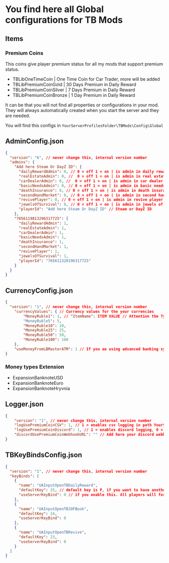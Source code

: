 # You find here all Global configurations for TB Mods

## Items

### Premium Coins

This coins give player premium status for all my mods that support premium status. 

- TBLibOneTimeCoin | One Time Coin for Car Trader, more will be added
- TBLibPremiumCoinGold | 30 Days Premium in Daily Reward
- TBLibPremiumCoinSilver | 7 Days Premium in Daily Reward
- TBLibPremiumCoinBronze | 1 Day Premium in Daily Reward

It can be that you will not find all properties or configurations in your mod. They will always automatically created when you start the server and they are needed.

You will find this configs in `YourServerProfilesFolder\TBMods\Config\Global`

## AdminConfig.json
````json lines
{
  "version": "6", // never change this, internal version number
  "admins": {
    "Add here Steam Or DayZ ID": {
      "dailyRewardAdmin": 0, // 0 = off 1 = on | is admin in daily reward mod
      "realEstateAdmin": 0, //  0 = off 1 = on | is admin in real estate mod
      "carDealerAdmin": 0, //  0 = off 1 = on | is admin in car dealer
      "basicNeedsAdmin": 0, // 0 = off 1 = on | is admin in basic needs
      "deathInsurance": 0, // 0 = off 1 = on | is admin in death insurance
      "secondHandMarket": 0, // 0 = off 1 = on | is admin in second hand market
      "revivePlayer": 0, // 0 = off 1 = on | is admin in revive player
      "jewelsOfSurvival": 0, // 0 = off 1 = on | is admin in jewels of survival
      "playerId": "Add here Steam Or DayZ ID" // Steam or DayZ ID
    },
    "7656119813296317725": {
      "dailyRewardAdmin": 1,
      "realEstateAdmin": 1,
      "carDealerAdmin": 1,
      "basicNeedsAdmin": 1,
      "deathInsurance": 1,
      "secondHandMarket": 1,
      "revivePlayer": 1,
      "jewelsOfSurvival": 1,
      "playerId": "765611328196317725"
    }
  }
}
````

## CurrencyConfig.json
````json lines
{
  "version": "1", // never change this, internal version number
    "currencyValues": { // Currency values for the your currencies
        "MoneyRuble1": 1, // "ItemName": ITEM VALUE // Attention the Typename is key sensitive
        "MoneyRuble5": 5,
        "MoneyRuble10": 10,
        "MoneyRuble25": 25,
        "MoneyRuble50": 50,
        "MoneyRuble100": 100
    },
    "useMoneyFromLBMasterATM": 1 // If you ae using advanced banking system from LBMaster, you can use to take the money from the ATM. 0 = disabled, 1 = enabled
} 
````

### Money types Extension

- ExpansionBanknoteUSD
- ExpansionBanknoteEuro
- ExpansionBanknoteHryvnia
  
## Logger.json
```json lines
{
    "version": "1", // never change this, internal version number
    "logUsePremiumCoinCSV": 1, // 1 = enables csv logging in path YourServerProfilesFolder\TBMods\Logs\Global\playerSteamId, 0 = disabled
    "logUsePremiumCoinDiscord": 1, // 1 = enables discord logging, 0 = disabled
    "discordUsePremiumCoinWebhookURL": "" // Add here your discord webhook url
}
```

## TBKeyBindsConfig.json
````json lines
{
  "version": "1", // never change this, internal version number
  "keyBinds": [
    {
      "name": "UAInputOpenTBDailyReward",
      "defaultKey": 25, // default key is P, if you want to have another key, you can change it here. You can find the numbers in TBKeyCodeMatch.json
      "useServerKeyBind": 0 // if you enable this. All players will forced to use your keybind and will have configured defaultKey
    },
    {
      "name": "UAInputOpenTBJOFBook",
      "defaultKey": 24,
      "useServerKeyBind": 0
    },
    {
      "name": "UAInputOpenTBRevive",
      "defaultKey": 23,
      "useServerKeyBind": 0
    }
  ]
}
````
